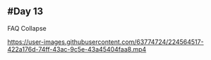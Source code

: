 #Day 13
-------
FAQ Collapse

https://user-images.githubusercontent.com/63774724/224564517-422a176d-74ff-43ac-9c5e-43a45404faa8.mp4


